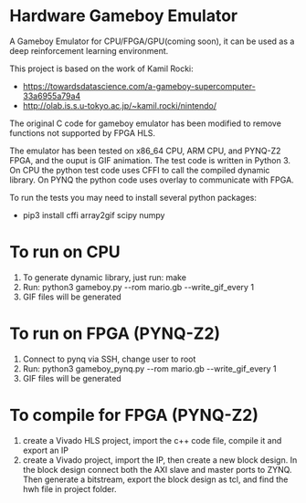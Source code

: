 # Hardware Gameboy Emulator

A Gameboy Emulator for CPU/FPGA/GPU(coming soon), it can be used as a deep reinforcement learning environment.

This project is based on the work of Kamil Rocki:

- https://towardsdatascience.com/a-gameboy-supercomputer-33a6955a79a4
- http://olab.is.s.u-tokyo.ac.jp/~kamil.rocki/nintendo/

The original C code for gameboy emulator has been modified to remove functions not supported by FPGA HLS. 

The emulator has been tested on x86_64 CPU, ARM CPU, and PYNQ-Z2 FPGA, and the ouput is GIF animation. The test code is written in Python 3. On CPU the python test code uses CFFI to call the compiled dynamic library. On PYNQ the python code uses overlay to communicate with FPGA. 

To run the tests you may need to install several python packages:

- pip3 install cffi array2gif scipy numpy 

To run on CPU
=============

1. To generate dynamic library, just run: make
2. Run: python3 gameboy.py --rom mario.gb --write_gif_every 1
3. GIF files will be generated

To run on FPGA (PYNQ-Z2)
=========================

1. Connect to pynq via SSH, change user to root
2. Run: python3 gameboy_pynq.py --rom mario.gb --write_gif_every 1
3. GIF files will be generated

To compile for FPGA (PYNQ-Z2)
=============================

1. create a Vivado HLS project, import the c++ code file, compile it and export an IP
2. create a Vivado project, import the IP, then create a new block design. In the block design connect both the AXI slave and master ports to ZYNQ. Then generate a bitstream, export the block design as tcl, and find the hwh file in project folder.

